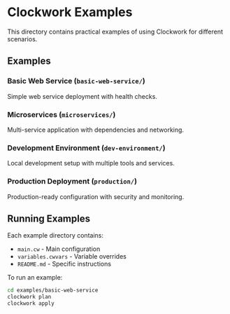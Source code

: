 # Clockwork Examples

This directory contains practical examples of using Clockwork for different scenarios.

## Examples

### Basic Web Service (`basic-web-service/`)
Simple web service deployment with health checks.

### Microservices (`microservices/`)
Multi-service application with dependencies and networking.

### Development Environment (`dev-environment/`)
Local development setup with multiple tools and services.

### Production Deployment (`production/`)
Production-ready configuration with security and monitoring.

## Running Examples

Each example directory contains:
- `main.cw` - Main configuration
- `variables.cwvars` - Variable overrides
- `README.md` - Specific instructions

To run an example:

```bash
cd examples/basic-web-service
clockwork plan
clockwork apply
```